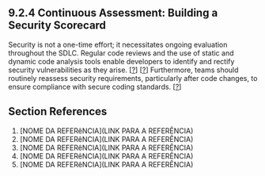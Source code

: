## 9.2.4 Continuous Assessment: Building a Security Scorecard <!-- INCOMPLETO E INCONSISTENTE -->

Security is not a one-time effort; it necessitates ongoing evaluation throughout the SDLC. Regular code reviews and the use of static and dynamic code analysis tools enable developers to identify and rectify security vulnerabilities as they arise. [[?](#ref-?)] [[?](#ref-?)] Furthermore, teams should routinely reassess security requirements, particularly after code changes, to ensure compliance with secure coding standards. [[?](#ref-?)]

## Section References

1. <a name="ref-?"></a>[NOME DA REFERêNCIA](LINK PARA A REFERÊNCIA) <!-- REF-? -->
2. <a name="ref-?"></a>[NOME DA REFERêNCIA](LINK PARA A REFERÊNCIA) <!-- REF-? -->
3. <a name="ref-?"></a>[NOME DA REFERêNCIA](LINK PARA A REFERÊNCIA) <!-- REF-? -->
4. <a name="ref-?"></a>[NOME DA REFERêNCIA](LINK PARA A REFERÊNCIA) <!-- REF-? -->
5. <a name="ref-?"></a>[NOME DA REFERêNCIA](LINK PARA A REFERÊNCIA) <!-- REF-? -->